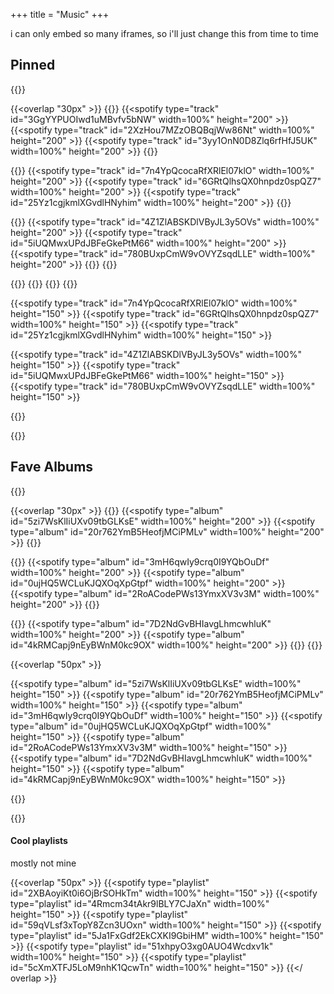 +++
title = "Music"
+++

i can only embed so many iframes, so i'll just change this from time to time

## Pinned

{{<responsive-item>}}

<div class="large-screen">

{{<overlap  "30px" >}}
{{<grid columns="3" gapX="20px" >}}
{{<spotify type="track" id="3GgYYPUOIwd1uMBvfv5bNW" width=100%" height="200" >}}
{{<spotify type="track" id="2XzHou7MZzOBQBqjWw86Nt" width=100%" height="200" >}}
{{<spotify type="track" id="3yy1OnN0D8Zlq6rfHfJ5UK" width=100%" height="200" >}}
{{</grid >}}

{{<grid columns="3" gapX="20px" >}}
{{<spotify type="track" id="7n4YpQcocaRfXRlEl07klO" width=100%" height="200" >}}
{{<spotify type="track" id="6GRtQlhsQX0hnpdz0spQZ7" width=100%" height="200" >}}
{{<spotify type="track" id="25Yz1cgjkmlXGvdlHNyhim" width=100%" height="200" >}}
{{</grid >}}

{{<grid columns="3" gapX="20px" >}}
{{<spotify type="track" id="4Z1ZlABSKDlVByJL3y5OVs" width=100%" height="200" >}}
{{<spotify type="track" id="5iUQMwxUPdJBFeGkePtM66" width=100%" height="200" >}}
{{<spotify type="track" id="780BUxpCmW9vOVYZsqdLLE" width=100%" height="200" >}}
{{</grid >}}
{{</overlap >}}

</div>

<div class="small-screen">
{{<overlap  "50px" >}}
{{<spotify type="track" id="3GgYYPUOIwd1uMBvfv5bNW" width=100%" height="150" >}}
{{<spotify type="track" id="2XzHou7MZzOBQBqjWw86Nt" width=100%" height="150" >}}
{{<spotify type="track" id="3yy1OnN0D8Zlq6rfHfJ5UK" width=100%" height="150" >}}

{{<spotify type="track" id="7n4YpQcocaRfXRlEl07klO" width=100%" height="150" >}}
{{<spotify type="track" id="6GRtQlhsQX0hnpdz0spQZ7" width=100%" height="150" >}}
{{<spotify type="track" id="25Yz1cgjkmlXGvdlHNyhim" width=100%" height="150" >}}

{{<spotify type="track" id="4Z1ZlABSKDlVByJL3y5OVs" width=100%" height="150" >}}
{{<spotify type="track" id="5iUQMwxUPdJBFeGkePtM66" width=100%" height="150" >}}
{{<spotify type="track" id="780BUxpCmW9vOVYZsqdLLE" width=100%" height="150" >}}

{{</overlap >}}

</div>

{{</responsive-item>}}

## Fave Albums

{{<responsive-item>}}

<div class="large-screen">

{{<overlap  "30px" >}}
{{<grid columns="2" gapX="20px" >}}
{{<spotify type="album" id="5zi7WsKlIiUXv09tbGLKsE" width=100%" height="200" >}}
{{<spotify type="album" id="20r762YmB5HeofjMCiPMLv" width=100%" height="200" >}}
{{</grid >}}

{{<grid columns="3" gapX="20px" >}}
{{<spotify type="album" id="3mH6qwIy9crq0I9YQbOuDf" width=100%" height="200" >}}
{{<spotify type="album" id="0ujHQ5WCLuKJQXOqXpGtpf" width=100%" height="200" >}}
{{<spotify type="album" id="2RoACodePWs13YmxXV3v3M" width=100%" height="200" >}}
{{</grid >}}

{{<grid columns="2" gapX="20px" >}}
{{<spotify type="album" id="7D2NdGvBHIavgLhmcwhluK" width=100%" height="200" >}}
{{<spotify type="album" id="4kRMCapj9nEyBWnM0kc9OX" width=100%" height="200" >}}
{{</grid >}}
{{</overlap >}}

</div>

<div class="small-screen">

{{<overlap  "50px" >}}

{{<spotify type="album" id="5zi7WsKlIiUXv09tbGLKsE" width=100%" height="150" >}}
{{<spotify type="album" id="20r762YmB5HeofjMCiPMLv" width=100%" height="150" >}}
{{<spotify type="album" id="3mH6qwIy9crq0I9YQbOuDf" width=100%" height="150" >}}
{{<spotify type="album" id="0ujHQ5WCLuKJQXOqXpGtpf" width=100%" height="150" >}}
{{<spotify type="album" id="2RoACodePWs13YmxXV3v3M" width=100%" height="150" >}}
{{<spotify type="album" id="7D2NdGvBHIavgLhmcwhluK" width=100%" height="150" >}}
{{<spotify type="album" id="4kRMCapj9nEyBWnM0kc9OX" width=100%" height="150" >}}

{{</overlap >}}

</div>

{{</responsive-item>}}

#### Cool playlists

mostly not mine

{{<overlap  "50px" >}}
{{<spotify type="playlist" id="2XBAoyiKt0i6OjBrSOHkTm" width=100%" height="150" >}}
{{<spotify type="playlist" id="4Rmcm34tAkr9lBLY7CJaXn" width=100%" height="150" >}}
{{<spotify type="playlist" id="59qVLsf3xTopY8Zcn3UOxn" width=100%" height="150" >}}
{{<spotify type="playlist" id="5Ja1FxGdf2EkCXKI9GbiHM" width=100%" height="150" >}}
{{<spotify type="playlist" id="51xhpyO3xg0AUO4Wcdxv1k" width=100%" height="150" >}}
{{<spotify type="playlist" id="5cXmXTFJ5LoM9nhK1QcwTn" width=100%" height="150" >}}
{{</ overlap >}}

